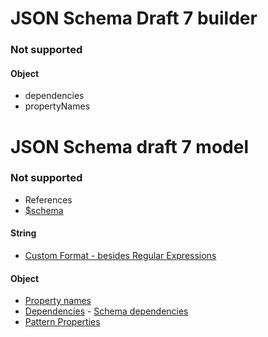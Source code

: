 # JSON Schema Draft 7 builder

### Not supported

#### Object

- dependencies
- propertyNames

# JSON Schema draft 7 model

### Not supported

- References
- [\$schema](https://json-schema.org/understanding-json-schema/reference/schema.html#the-schema-keyword)

#### String

- [Custom Format - besides Regular Expressions](https://json-schema.org/understanding-json-schema/reference/string.html#format)

#### Object

- [Property names](https://json-schema.org/understanding-json-schema/reference/object.html#property-names)
- [Dependencies](https://json-schema.org/understanding-json-schema/reference/object.html#dependencies) - [Schema dependencies](https://json-schema.org/understanding-json-schema/reference/object.html#schema-dependencies)
- [Pattern Properties](https://json-schema.org/understanding-json-schema/reference/object.html#pattern-properties)
